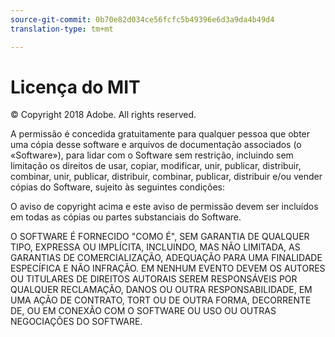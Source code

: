 ```yaml
---
source-git-commit: 0b70e82d034ce56fcfc5b49396e6d3a9da4b49d4
translation-type: tm+mt

---
```

# Licença do MIT

© Copyright 2018 Adobe. All rights reserved.

A permissão é concedida gratuitamente para qualquer pessoa que obter uma cópia
desse software e arquivos de documentação associados (o «Software»), para lidar
com o Software sem restrição, incluindo sem limitação os direitos
de usar, copiar, modificar, unir, publicar, distribuir, combinar, unir, publicar, distribuir, combinar, publicar, distribuir e/ou vender
cópias do Software, sujeito às seguintes condições:

O aviso de copyright acima e este aviso de permissão devem ser incluídos em todas
as cópias ou partes substanciais do Software.

O SOFTWARE É FORNECIDO "COMO É", SEM GARANTIA DE QUALQUER TIPO, EXPRESSA OU
IMPLÍCITA, INCLUINDO, MAS NÃO LIMITADA, AS GARANTIAS DE COMERCIALIZAÇÃO,
ADEQUAÇÃO PARA UMA FINALIDADE ESPECÍFICA E NÃO INFRAÇÃO. EM NENHUM EVENTO DEVEM OS
AUTORES OU TITULARES DE DIREITOS AUTORAIS SEREM RESPONSÁVEIS POR QUALQUER RECLAMAÇÃO, DANOS OU OUTRA
RESPONSABILIDADE, EM UMA AÇÃO DE CONTRATO, TORT OU DE OUTRA FORMA, DECORRENTE DE,
OU EM CONEXÃO COM O SOFTWARE OU USO OU OUTRAS NEGOCIAÇÕES DO
SOFTWARE.
